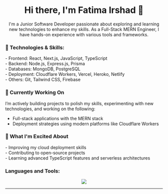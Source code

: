 
<h1 align="center">Hi there, I'm Fatima Irshad 👋</h1>

<p align="center"> I'm a Junior Software Developer passionate about exploring and learning new technologies to enhance my skills. As a Full-Stack MERN Engineer, I have hands-on experience with various tools and frameworks. </p>

<h3>🔧 Technologies & Skills: </h3>
   - Frontend: React, Next.js, JavaScript, TypeScript </br>
   - Backend: Node.js, Express.js, Prisma </br>
   - Databases: MongoDB, PostgreSQL </br>
   - Deployment: Cloudflare Workers, Vercel, Heroko, Netlify </br>
   - Others: Git, Tailwind CSS, Firebase </br>

<h3>🌱 Currently Working On </h3>
I’m actively building projects to polish my skills, experimenting with new technologies, and working on the following:

- Full-stack applications with the MERN stack
- Deployment strategies using modern platforms like Cloudflare Workers

<h3>🚀 What I'm Excited About </h3>
- Improving my cloud deployment skills </br>
- Contributing to open-source projects </br>
- Learning advanced TypeScript features and serverless architectures

<h3>Languages and Tools:</h3>
<p align="center">
   <img src="https://skillicons.dev/icons?i=js,html,css,ts,react,nextjs,tailwindcss,firebase,express,postgres,prisma,vite,postman,graphql,apollo,mongodb,cloudflare,bootstrap"/>
</p>
<hr></hr>

<!---
FatimaIrshad123/FatimaIrshad123 is a ✨ special ✨ repository because its `README.md` (this file) appears on your GitHub profile.
You can click the Preview link to take a look at your changes.
--->
